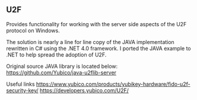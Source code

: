 ## U2F 

Provides functionality for working with the server side aspects of the U2F protocol on Windows. 

The solution is nearly a line for line copy of the JAVA implementation rewritten in C# using the .NET 4.0 framework. 
I ported the JAVA example to .NET to help spread the adoption of U2F.

Original source JAVA library is located below:
https://github.com/Yubico/java-u2flib-server

Useful links
https://www.yubico.com/products/yubikey-hardware/fido-u2f-security-key/
https://developers.yubico.com/U2F/

